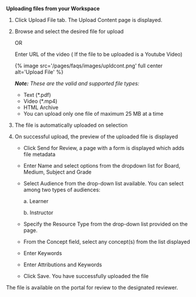 **Uploading files from your Workspace**

1. Click Upload File tab. The Upload Content page is displayed.
2. Browse and select the desired file for upload 

	OR

	Enter URL of the video ( If the file to be uploaded is a Youtube Video)

	{% image src='/pages/faqs/images/upldcont.png' full center alt='Upload File' %}

	***Note:***
	*These are the valid and supported file types:*
	- Text (*.pdf)
    - Video (*.mp4)
    - HTML Archive
    - You can upload only one file of maximum 25 MB at a time
    
3. The file is automatically uploaded on selection
4. On successful upload, the preview of the uploaded file is displayed
	- Click Send for Review, a page with a form is displayed which adds file metadata 
	- Enter Name and select options from the dropdown list for Board, Medium, Subject and Grade
	- Select Audience from the drop-down list available. You can select among two types of audiences:
		
        a. Learner
		
        b. Instructor
	
    - Specify the Resource Type from the drop-down list provided on the page. 
	- From the Concept field, select any concept(s) from the list displayed
	- Enter Keywords
	- Enter Attributions and Keywords
	- Click Save. You have successfully uploaded the file

The file is available on the portal for review to the designated reviewer.

